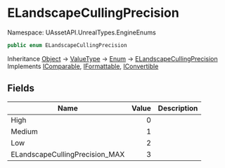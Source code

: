 # ELandscapeCullingPrecision

Namespace: UAssetAPI.UnrealTypes.EngineEnums

```csharp
public enum ELandscapeCullingPrecision
```

Inheritance [Object](https://docs.microsoft.com/en-us/dotnet/api/system.object) → [ValueType](https://docs.microsoft.com/en-us/dotnet/api/system.valuetype) → [Enum](https://docs.microsoft.com/en-us/dotnet/api/system.enum) → [ELandscapeCullingPrecision](./uassetapi.unrealtypes.engineenums.elandscapecullingprecision.md)<br>
Implements [IComparable](https://docs.microsoft.com/en-us/dotnet/api/system.icomparable), [IFormattable](https://docs.microsoft.com/en-us/dotnet/api/system.iformattable), [IConvertible](https://docs.microsoft.com/en-us/dotnet/api/system.iconvertible)

## Fields

| Name | Value | Description |
| --- | --: | --- |
| High | 0 |  |
| Medium | 1 |  |
| Low | 2 |  |
| ELandscapeCullingPrecision_MAX | 3 |  |
